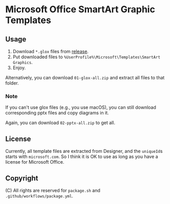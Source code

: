 # Microsoft Office SmartArt Graphic Templates

## Usage
1. Download `*.glox` files from [release](https://github.com/BrandonStudio/SmartArtTemplates/releases/latest).
2. Put downloaded files to `%UserProfile%\Microsoft\Templates\SmartArt Graphics`.
3. Enjoy.

Alternatively, you can download `01-glox-all.zip` and extract all files to that folder.

### Note
If you can't use glox files (e.g., you use macOS), you can still download corresponding pptx files and copy diagrams in it.

Again, you can download `02-pptx-all.zip` to get all.

## License
Currently, all template files are extracted from Designer, and the `uniqueId`s starts with `microsoft.com`. So I think it is OK to use as long as you have a license for Microsoft Office.

## Copyright
(C) All rights are reserved for `package.sh` and `.github/workflows/package.yml`.
